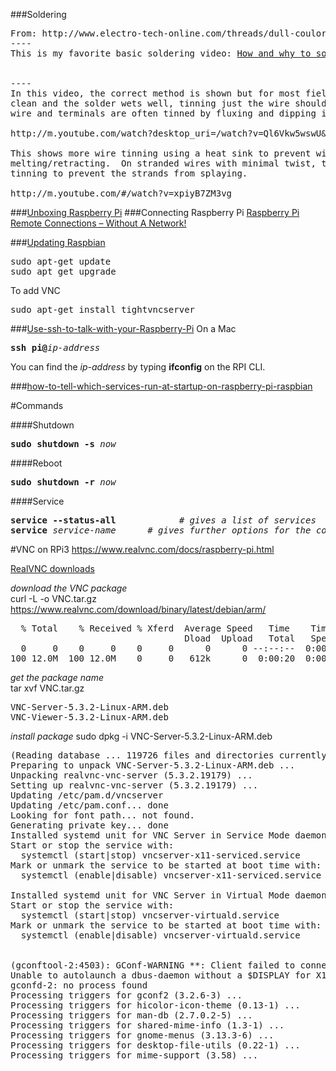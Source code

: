 ###Soldering

<pre>
From: http://www.electro-tech-online.com/threads/dull-coulored-solder-joints.127272/
----
This is my favorite basic soldering video: <a href="http://www.youtube.com/watch?v=I_NU2ruzyc4">How and why to solder correctly</a>


----
In this video, the correct method is shown but for most field repairs, as long as the terminal is 
clean and the solder wets well, tinning just the wire should be sufficient. In a production setting, 
wire and terminals are often tinned by fluxing and dipping in a solder pot.

http://m.youtube.com/watch?desktop_uri=/watch?v=Ql6Vkw5wswU&v=Ql6Vkw5wswU&gl=US#/watch?v=Ql6Vkw5wswU

This shows more wire tinning using a heat sink to prevent wicking under the insulation and insulation 
melting/retracting.  On stranded wires with minimal twist, twist the end a little tighter before 
tinning to prevent the strands from splaying.

http://m.youtube.com/#/watch?v=xpiyB7ZM3vg
</pre>

###[Unboxing Raspberry Pi](https://www.youtube.com/watch?v=-6OGuhLtKbU)
###Connecting Raspberry Pi
[Raspberry Pi Remote Connections – Without A Network!](https://pihw.wordpress.com/guides/direct-network-connection/)

###[Updating Raspbian](https://www.youtube.com/watch?v=-6OGuhLtKbU&t=15m52s)
<pre>
sudo apt-get update
sudo apt_get upgrade
</pre>

To add VNC
<pre>
sudo apt-get install tightvncserver
</pre>


###[Use-ssh-to-talk-with-your-Raspberry-Pi](http://www.instructables.com/id/Use-ssh-to-talk-with-your-Raspberry-Pi/)
On a Mac
<pre>
<b>ssh pi@</b><em>ip-address</em>
</pre>
You can find the <em>ip-address</em> by typing **ifconfig** on the RPI CLI.

###[how-to-tell-which-services-run-at-startup-on-raspberry-pi-raspbian](http://superuser.com/questions/852610/how-to-tell-which-services-run-at-startup-on-raspberry-pi-raspbian)

#Commands

####Shutdown
<pre>
<b>sudo shutdown -s</b> <em>now</em>
</pre>

####Reboot
<pre>
<b>sudo shutdown -r</b> <em>now</em>
</pre>

####Service
<pre>
<b>service --status-all</b>            # <em>gives a list of services</em>
<b>service</b> <em>service-name</em>      # <em>gives further options for the command</em>
</pre>

#VNC on RPi3
https://www.realvnc.com/docs/raspberry-pi.html

[RealVNC downloads](https://www.realvnc.com/download/vnc/?utm_medium=email&utm_campaign=license-emails&utm_source=free-trial-license&utm_content=download)

<em>download the VNC package</em>   
curl -L -o VNC.tar.gz https://www.realvnc.com/download/binary/latest/debian/arm/ 
<pre>
  % Total    % Received % Xferd  Average Speed   Time    Time     Time  Current
                                 Dload  Upload   Total   Spent    Left  Speed
  0     0    0     0    0     0      0      0 --:--:--  0:00:01 --:--:--     0
100 12.0M  100 12.0M    0     0   612k      0  0:00:20  0:00:20 --:--:--  661k
</pre>

<em>get the package name</em>   
tar xvf VNC.tar.gz
<pre>
VNC-Server-5.3.2-Linux-ARM.deb
VNC-Viewer-5.3.2-Linux-ARM.deb
</pre>

<em>install package</em>
sudo dpkg -i VNC-Server-5.3.2-Linux-ARM.deb
<pre>
(Reading database ... 119726 files and directories currently installed.)
Preparing to unpack VNC-Server-5.3.2-Linux-ARM.deb ...
Unpacking realvnc-vnc-server (5.3.2.19179) ...
Setting up realvnc-vnc-server (5.3.2.19179) ...
Updating /etc/pam.d/vncserver
Updating /etc/pam.conf... done
Looking for font path... not found.
Generating private key... done
Installed systemd unit for VNC Server in Service Mode daemon
Start or stop the service with:
  systemctl (start|stop) vncserver-x11-serviced.service
Mark or unmark the service to be started at boot time with:
  systemctl (enable|disable) vncserver-x11-serviced.service

Installed systemd unit for VNC Server in Virtual Mode daemon
Start or stop the service with:
  systemctl (start|stop) vncserver-virtuald.service
Mark or unmark the service to be started at boot time with:
  systemctl (enable|disable) vncserver-virtuald.service


(gconftool-2:4503): GConf-WARNING **: Client failed to connect to the D-BUS daemon:
Unable to autolaunch a dbus-daemon without a $DISPLAY for X11
gconfd-2: no process found
Processing triggers for gconf2 (3.2.6-3) ...
Processing triggers for hicolor-icon-theme (0.13-1) ...
Processing triggers for man-db (2.7.0.2-5) ...
Processing triggers for shared-mime-info (1.3-1) ...
Processing triggers for gnome-menus (3.13.3-6) ...
Processing triggers for desktop-file-utils (0.22-1) ...
Processing triggers for mime-support (3.58) ...
</pre>


